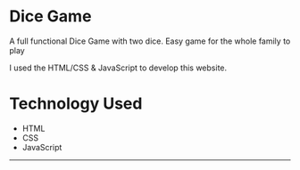 # Dice Game
A full functional Dice Game with two dice. Easy game for the whole family to play
  
I used the HTML/CSS & JavaScript to develop this website. 

# Technology Used
- HTML
- CSS
- JavaScript
---
